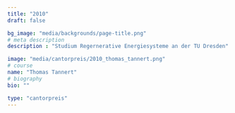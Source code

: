 ```yaml
---
title: "2010"
draft: false

bg_image: "media/backgrounds/page-title.png"
# meta description
description : "Studium Regernerative Energiesysteme an der TU Dresden"

image: "media/cantorpreis/2010_thomas_tannert.png"
# course
name: "Thomas Tannert"
# biography
bio: ""

type: "cantorpreis"
---
```

